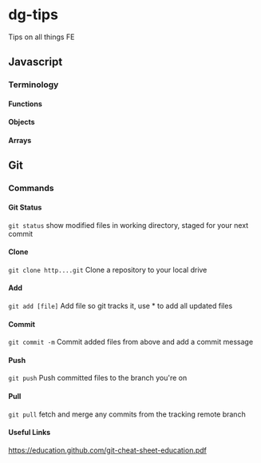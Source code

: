 # dg-tips
Tips on all things FE

## Javascript

### Terminology

#### Functions
#### Objects
#### Arrays

## Git

### Commands

#### Git Status
`git status`
show modified files in working directory, staged for your next commit

#### Clone
`git clone http....git`
Clone a repository to your local drive

#### Add
`git add [file]` 
Add file so git tracks it, use * to add all updated files

#### Commit
`git commit -m`
Commit added files from above and add a commit message

#### Push
`git push`
Push committed files to the branch you're on

#### Pull
`git pull`
fetch and merge any commits from the tracking remote branch

#### Useful Links
https://education.github.com/git-cheat-sheet-education.pdf
